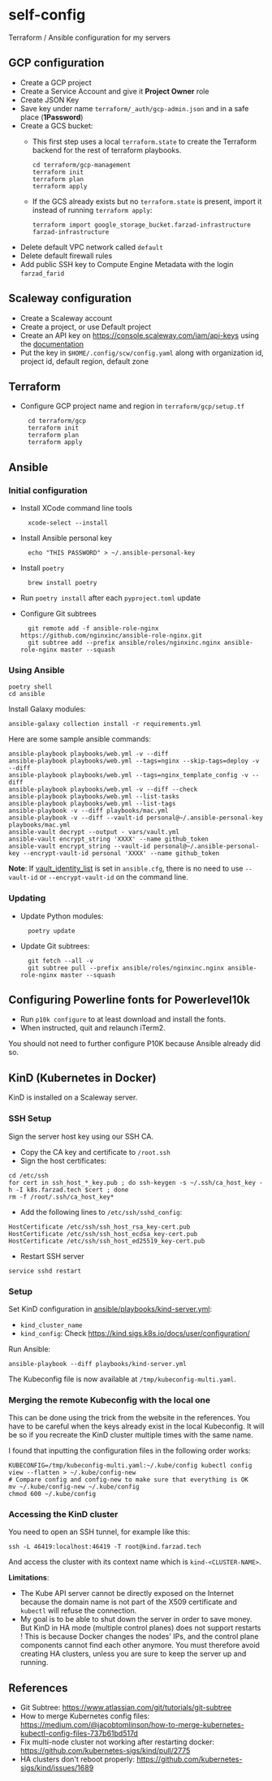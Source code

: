 # self-config

Terraform / Ansible configuration for my servers

## GCP configuration

* Create a GCP project
* Create a Service Account and give it **Project Owner** role
* Create JSON Key
* Save key under name `terraform/_auth/gcp-admin.json` and in a safe place (**1Password**)
* Create a GCS bucket:
  * This first step uses a local `terraform.state` to create the Terraform backend
    for the rest of terraform playbooks.

        cd terraform/gcp-management
        terraform init
        terraform plan
        terraform apply

  * If the GCS already exists but no `terraform.state` is present, import it instead of
    running `terraform apply`:

        terraform import google_storage_bucket.farzad-infrastructure farzad-infrastructure

* Delete default VPC network called `default`
* Delete default firewall rules
* Add public SSH key to Compute Engine Metadata with the login `farzad_farid`

## Scaleway configuration

* Create a Scaleway account
* Create a project, or use Default project
* Create an API key on https://console.scaleway.com/iam/api-keys using the [documentation](https://github.com/scaleway/scaleway-sdk-go/blob/master/scw/README.md#scaleway-config)
* Put the key in `$HOME/.config/scw/config.yaml` along with organization id, project id, default region, default zone

## Terraform

* Configure GCP project name and region in `terraform/gcp/setup.tf`

        cd terraform/gcp
        terraform init
        terraform plan
        terraform apply

## Ansible

### Initial configuration

* Install XCode command line tools
  
        xcode-select --install
  
* Install Ansible personal key

        echo "THIS PASSWORD" > ~/.ansible-personal-key


* Install `poetry`

        brew install poetry

* Run `poetry install` after each `pyproject.toml` update
* Configure Git subtrees

        git remote add -f ansible-role-nginx https://github.com/nginxinc/ansible-role-nginx.git
        git subtree add --prefix ansible/roles/nginxinc.nginx ansible-role-nginx master --squash

### Using Ansible

    poetry shell
    cd ansible

Install Galaxy modules:

    ansible-galaxy collection install -r requirements.yml

Here are some sample ansible commands:

    ansible-playbook playbooks/web.yml -v --diff
    ansible-playbook playbooks/web.yml --tags=nginx --skip-tags=deploy -v --diff
    ansible-playbook playbooks/web.yml --tags=nginx_template_config -v --diff
    ansible-playbook playbooks/web.yml -v --diff --check
    ansible-playbook playbooks/web.yml --list-tasks
    ansible-playbook playbooks/web.yml --list-tags
    ansible-playbook -v --diff playbooks/mac.yml
    ansible-playbook -v --diff --vault-id personal@~/.ansible-personal-key playbooks/mac.yml
    ansible-vault decrypt --output - vars/vault.yml
    ansible-vault encrypt_string 'XXXX' --name github_token
    ansible-vault encrypt_string --vault-id personal@~/.ansible-personal-key --encrypt-vault-id personal 'XXXX' --name github_token

**Note**: If [vault_identity_list](https://docs.ansible.com/ansible/latest/user_guide/vault.html#setting-a-default-vault-id) 
is set in `ansible.cfg`, there is no need to use `--vault-id` or `--encrypt-vault-id` 
on the command line.

### Updating

* Update Python modules:

        poetry update

* Update Git subtrees:

        git fetch --all -v
        git subtree pull --prefix ansible/roles/nginxinc.nginx ansible-role-nginx master --squash

## Configuring Powerline fonts for Powerlevel10k

* Run `p10k configure` to at least download and install the fonts.
* When instructed, quit and relaunch iTerm2.

You should not need to further configure P10K because Ansible already did so.

## KinD (Kubernetes in Docker)

KinD is installed on a Scaleway server.

### SSH Setup

Sign the server host key using our SSH CA.
- Copy the CA key and certificate to `/root.ssh`
- Sign the host certificates:
```shell
cd /etc/ssh
for cert in ssh_host_*_key.pub ; do ssh-keygen -s ~/.ssh/ca_host_key -h -I k8s.farzad.tech $cert ; done
rm -f /root/.ssh/ca_host_key*
```
- Add the following lines to `/etc/ssh/sshd_config`:
```text
HostCertificate /etc/ssh/ssh_host_rsa_key-cert.pub
HostCertificate /etc/ssh/ssh_host_ecdsa_key-cert.pub
HostCertificate /etc/ssh/ssh_host_ed25519_key-cert.pub
```
- Restart SSH server
```shell
service sshd restart
```

### Setup

Set KinD configuration in [ansible/playbooks/kind-server.yml](ansible/playbooks/k8s-server.yml):
- `kind_cluster_name`
- `kind_config`: Check https://kind.sigs.k8s.io/docs/user/configuration/

Run Ansible:

```shell
ansible-playbook --diff playbooks/kind-server.yml
```

The Kubeconfig file is now available at `/tmp/kubeconfig-multi.yaml`.

### Merging the remote Kubeconfig with the local one

This can be done using the trick from the website in the references. You have to be careful when the keys already 
exist in the local Kubeconfig. It will be so if you recreate the KinD cluster multiple times with the same name.

I found that inputting the configuration files in the following order works:

```shell
KUBECONFIG=/tmp/kubeconfig-multi.yaml:~/.kube/config kubectl config view --flatten > ~/.kube/config-new
# Compare config and config-new to make sure that everything is OK
mv ~/.kube/config-new ~/.kube/config
chmod 600 ~/.kube/config
```

### Accessing the KinD cluster

You need to open an SSH tunnel, for example like this:

```shell
ssh -L 46419:localhost:46419 -T root@kind.farzad.tech
```

And access the cluster with its context name which is `kind-<CLUSTER-NAME>`.

**Limitations**: 

- The Kube API server cannot be directly exposed on the Internet because the domain name is not part of the X509
  certificate and `kubectl` will refuse the connection.
- My goal is to be able to shut down the server in order to save money. But KinD in HA mode (multiple control planes) does
not support restarts ! This is because Docker changes the nodes' IPs, and the control plane components cannot find
each other anymore. You must therefore avoid creating HA clusters, unless you are sure to keep the server up and running.

## References

* Git Subtree: https://www.atlassian.com/git/tutorials/git-subtree
* How to merge Kubernetes config files: https://medium.com/@jacobtomlinson/how-to-merge-kubernetes-kubectl-config-files-737b61bd517d
* Fix multi-node cluster not working after restarting docker: https://github.com/kubernetes-sigs/kind/pull/2775
* HA clusters don't reboot properly: https://github.com/kubernetes-sigs/kind/issues/1689
